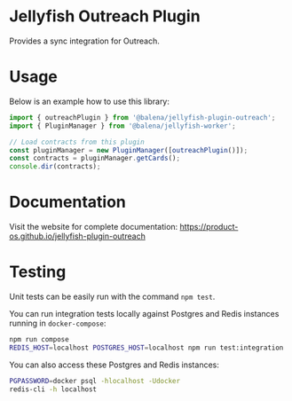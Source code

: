 # Jellyfish Outreach Plugin

Provides a sync integration for Outreach.

# Usage

Below is an example how to use this library:

```js
import { outreachPlugin } from '@balena/jellyfish-plugin-outreach';
import { PluginManager } from '@balena/jellyfish-worker';

// Load contracts from this plugin
const pluginManager = new PluginManager([outreachPlugin()]);
const contracts = pluginManager.getCards();
console.dir(contracts);
```

# Documentation

Visit the website for complete documentation: https://product-os.github.io/jellyfish-plugin-outreach

# Testing

Unit tests can be easily run with the command `npm test`.

You can run integration tests locally against Postgres and Redis instances running in `docker-compose`:
```bash
npm run compose
REDIS_HOST=localhost POSTGRES_HOST=localhost npm run test:integration
```

You can also access these Postgres and Redis instances:
```bash
PGPASSWORD=docker psql -hlocalhost -Udocker
redis-cli -h localhost
```
